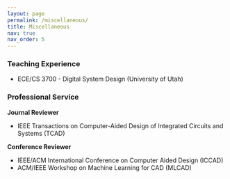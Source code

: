 ```yaml
---
layout: page
permalink: /miscellaneous/
title: Miscellaneous
nav: true
nav_order: 5
---
```


### Teaching Experience
- ECE/CS 3700 - Digital System Design (University of Utah)

### Professional Service

**Journal Reviewer**
- IEEE Transactions on Computer-Aided Design of Integrated Circuits and Systems (TCAD)

**Conference Reviewer**
- IEEE/ACM International Conference on Computer Aided Design (ICCAD)
- ACM/IEEE Workshop on Machine Learning for CAD (MLCAD)